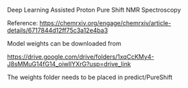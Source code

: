 Deep Learning Assisted Proton Pure Shift NMR Spectroscopy

Reference: https://chemrxiv.org/engage/chemrxiv/article-details/6717844d12ff75c3a12e4ba3

Model weights can be downloaded from 

https://drive.google.com/drive/folders/1xqCcKMy4-J8sMMuG14fG14_oiwIlYXrG?usp=drive_link

The weights folder needs to be placed in predict/PureShift
